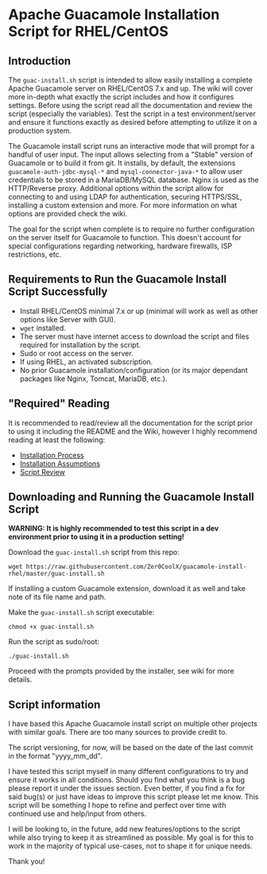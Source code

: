 # Apache Guacamole Installation Script for RHEL/CentOS
## Introduction
The `guac-install.sh` script is intended to allow easily installing a complete Apache Guacamole server on RHEL/CentOS 7.x and up. The wiki will cover more in-depth what exactly the script includes and how it configures settings. Before using the script read all the documentation and review the script (especially the variables). Test the script in a test environment/server and ensure it functions exactly as desired before attempting to utilize it on a production system.

The Guacamole install script runs an interactive mode that will prompt for a handful of user input. The input allows selecting from a "Stable" version of Guacamole or to build it from git. It installs, by default, the extensions `guacamole-auth-jdbc-mysql-*` and `mysql-connector-java-*` to allow user credentials to be stored in a MariaDB/MySQL database. Nginx is used as the HTTP/Reverse proxy. Additional options within the script allow for connecting to and using LDAP for authentication, securing HTTPS/SSL, installing a custom extension and more. For more information on what options are provided check the wiki.

The goal for the script when complete is to require no further configuration on the server itself for Guacamole to function. This doesn't account for special configurations regarding networking, hardware firewalls, ISP restrictions, etc.

## Requirements to Run the Guacamole Install Script Successfully
- Install RHEL/CentOS minimal 7.x or up (minimal will work as well as other options like Server with GUI).
- `wget` installed.
- The server must have internet access to download the script and files required for installation by the script.
- Sudo or root access on the server.
- If using RHEL, an activated subscription.
- No prior Guacamole installation/configuration (or its major dependant packages like Nginx, Tomcat, MariaDB, etc.).

## "Required" Reading
It is recommended to read/review all the documentation for the script prior to using it including the README and the Wiki, however I highly recommend reading at least the following:

- [Installation Process](https://github.com/Zer0CoolX/guacamole-install-rhel/wiki/Installation-Process,-Prompts-and-Options)
- [Installation Assumptions](https://github.com/Zer0CoolX/guacamole-install-rhel/wiki/Installation-Assumptions)
- [Script Review](https://github.com/Zer0CoolX/guacamole-install-rhel/wiki/Script-Review)

## Downloading and Running the Guacamole Install Script

**WARNING: It is highly recommended to test this script in a dev environment prior to using it in a production setting!**

Download the `guac-install.sh` script from this repo:
```
wget https://raw.githubusercontent.com/Zer0CoolX/guacamole-install-rhel/master/guac-install.sh
```
If installing a custom Guacamole extension, download it as well and take note of its file name and path.

Make the `guac-install.sh` script executable:
```
chmod +x guac-install.sh
```
Run the script as sudo/root:
```
./guac-install.sh
```
Proceed with the prompts provided by the installer, see wiki for more details.

## Script information
I have based this Apache Guacamole install script on multiple other projects with similar goals. There are too many sources to provide credit to.

The script versioning, for now, will be based on the date of the last commit in the format "yyyy_mm_dd".

I have tested this script myself in many different configurations to try and ensure it works in all conditions. Should you find what you think is a bug please report it under the issues section. Even better, if you find a fix for said bug(s) or just have ideas to improve this script please let me know. This script will be something I hope to refine and perfect over time with continued use and help/input from others.

I will be looking to, in the future, add new features/options to the script while also trying to keep it as streamlined as possible. My goal is for this to work in the majority of typical use-cases, not to shape it for unique needs.

Thank you!
